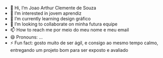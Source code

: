 - 👋 Hi, I’m Joao Arthur Clemente de Souza
- 👀 I’m interested in jovem aprendiz 
- 🌱 I’m currently learning design gráfico 
- 💞️ I’m looking to collaborate on minha futura equipe
- 📫 How to reach me por meio do meu nome e meu email 
- 😄 Pronouns: ...
- ⚡ Fun fact: gosto muito de ser ágil, e consigo ao mesmo tempo calmo, entregando um projeto bom para ser exposto e avaliado

<!---
JoaoArthurClementedeSouza/JoaoArthurClementedeSouza is a ✨ special ✨ repository because its `README.md` (this file) appears on your GitHub profile.
You can click the Preview link to take a look at your changes.
--->
